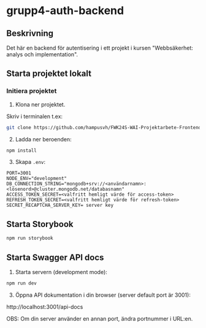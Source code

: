 # grupp4-auth-backend

## Beskrivning
Det här en backend för autentisering i ett projekt i kursen "Webbsäkerhet: analys och implementation".

## Starta projektet lokalt

### Initiera projektet

1. Klona ner projektet.

Skriv i terminalen t.ex:
```bash
git clone https://github.com/hampusvh/FWK24S-WAI-Projektarbete-Frontend.git
```

2. Ladda ner beroenden:
```bash
npm install
```

3. Skapa `.env`:
```
PORT=3001
NODE_ENV="development"
DB_CONNECTION_STRING="mongodb+srv://<användarnamn>:<lösenord>@cluster.mongodb.net/databasnamn"
ACCESS_TOKEN_SECRET=<valfritt hemligt värde för access-token>
REFRESH_TOKEN_SECRET=<valfritt hemligt värde för refresh-token>
SECRET_RECAPTCHA_SERVER_KEY= server key
```

## Starta Storybook

```bash
npm run storybook
```

## Starta Swagger API docs

1. Starta servern (development mode):

```bash
npm run dev
```

3. Öppna API dokumentation i din browser (server default port är 3001):

http://localhost:3001/api-docs

OBS: Om din server använder en annan port, ändra portnummer i URL:en.
